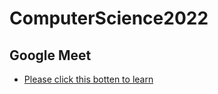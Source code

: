 # ComputerScience2022

## Google Meet
- [Please click this botten to learn](https://meet.google.com/ody-mkfo-mkb)

